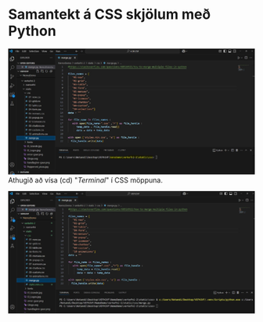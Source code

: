 # Samantekt á CSS skjölum með Python

![mynd 1](compress.jpg)
Athugið að vísa (cd) "_Terminal_"  í CSS möppuna.

![mynd 2](compress-ok.jpg)
